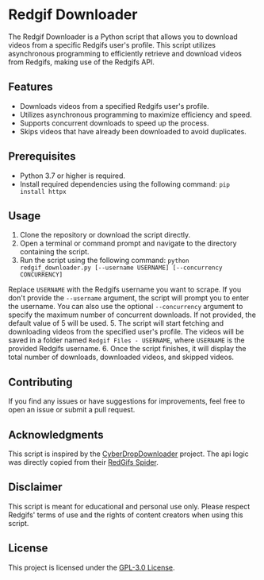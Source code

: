 # Redgif Downloader

The Redgif Downloader is a Python script that allows you to download videos from a specific Redgifs user's profile. This script utilizes asynchronous programming to efficiently retrieve and download videos from Redgifs, making use of the Redgifs API.

## Features

- Downloads videos from a specified Redgifs user's profile.
- Utilizes asynchronous programming to maximize efficiency and speed.
- Supports concurrent downloads to speed up the process.
- Skips videos that have already been downloaded to avoid duplicates.

## Prerequisites

- Python 3.7 or higher is required.
- Install required dependencies using the following command:
`pip install httpx`

## Usage

1. Clone the repository or download the script directly.
2. Open a terminal or command prompt and navigate to the directory containing the script.
3. Run the script using the following command:
`python redgif_downloader.py [--username USERNAME] [--concurrency CONCURRENCY]`

Replace `USERNAME` with the Redgifs username you want to scrape. If you don't provide the `--username` argument, the script will prompt you to enter the username. You can also use the optional `--concurrency` argument to specify the maximum number of concurrent downloads. If not provided, the default value of 5 will be used.
5. The script will start fetching and downloading videos from the specified user's profile. The videos will be saved in a folder named `Redgif Files - USERNAME`, where `USERNAME` is the provided Redgifs username.
6. Once the script finishes, it will display the total number of downloads, downloaded videos, and skipped videos.

## Contributing

If you find any issues or have suggestions for improvements, feel free to open an issue or submit a pull request.

## Acknowledgments

This script is inspired by the [CyberDropDownloader](https://github.com/Jules-WinnfieldX/CyberDropDownloader/) project. The api logic was directly copied from their [RedGifs Spider](https://github.com/Jules-WinnfieldX/CyberDropDownloader/blob/master/cyberdrop_dl/crawlers/RedGifs_Spider.py).

## Disclaimer

This script is meant for educational and personal use only. Please respect Redgifs' terms of use and the rights of content creators when using this script.

## License

This project is licensed under the [GPL-3.0 License](LICENSE).
